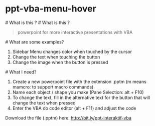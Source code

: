 ﻿# ppt-vba-menu-hover
﻿# What is this ?
 ﻿# What is this ?
> powerpoint for more interactive presentations with VBA

﻿# What are some examples?
1. Sidebar Menu changes color when touched by the cursor
2. Change the text when touching the button
3. Change the image when the button is pressed

﻿# What I need?
1. Create a new powerpoint file with the extension .pptm (m means mamcro: to support macro commands)
2. Name each object / shape you make (Pane Selection: alt + F10)
3. To change the text, fill in the alternative text for the button that will change the text when pressed
4. Enter the VBA do code editor (alt + F11) and adjust the code

Download the file (.pptm) ​​here: http://bit.ly/ppt-interaktif-vba
